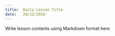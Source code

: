 ```yaml
---
title:  Daily Lesson Title
date:   28/12/2016
---
```


Write lesson contents using Markdown format here